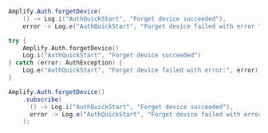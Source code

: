 <amplify-block-switcher>
<amplify-block name="Java">

```java
Amplify.Auth.forgetDevice(
    () -> Log.i("AuthQuickStart", "Forget device succeeded"),
    error -> Log.e("AuthQuickStart", "Forget device failed with error " + error.toString()));
```

</amplify-block>
<amplify-block name="Kotlin">

```kotlin
try {
    Amplify.Auth.forgetDevice()
    Log.i("AuthQuickStart", "Forget device succeeded") 
} catch (error: AuthException) {
    Log.e("AuthQuickStart", "Forget device failed with error:", error)
}
```

</amplify-block>
<amplify-block name="RxJava">

```java
Amplify.Auth.forgetDevice()
    .subscribe(
      () -> Log.i("AuthQuickStart", "Forget device succeeded"),
      error -> Log.e("AuthQuickStart", "Forget device failed with error " + error.toString())
    );
```

</amplify-block>
</amplify-block-switcher>
